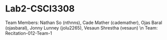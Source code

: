 # Lab2-CSCI3308

Team Members: Nathan So (nthnns), Cade Mather (cademather), Ojas Baral (ojasbaral), Jonny Lunney (jolu2265), Vesaun Shrestha (vesaun) \n
Team: Recitation-012-Team-1
